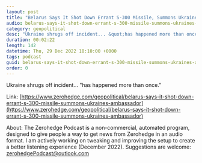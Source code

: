 ```yaml
---
layout: post
title: "Belarus Says It Shot Down Errant S-300 Missile, Summons Ukraine's Ambassador"
audio: belarus-says-it-shot-down-errant-s-300-missile-summons-ukraines-ambassador-0
category: geopolitical
desc: "Ukraine shrugs off incident... &quot;has happened more than once.&quot;"
duration: 00:02:22
length: 142
datetime: Thu, 29 Dec 2022 18:10:00 +0000
tags: podcast
guid: belarus-says-it-shot-down-errant-s-300-missile-summons-ukraines-ambassador-0
order: 0
---
```

Ukraine shrugs off incident... &quot;has happened more than once.&quot;

Link: [https://www.zerohedge.com/geopolitical/belarus-says-it-shot-down-errant-s-300-missile-summons-ukraines-ambassador](https://www.zerohedge.com/geopolitical/belarus-says-it-shot-down-errant-s-300-missile-summons-ukraines-ambassador)

About: The Zerohedge Podcast is a non-commercial, automated program, designed to give people a way to get news from Zerohedge in an audio format.  I am actively working on tweaking and improving the setup to create a better listening experience (December 2022).  Suggestions are welcome: [zerohedgePodcast@outlook.com](mailto:zerohedgePodcast@outlook.com)